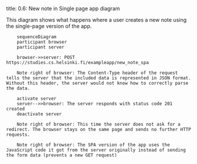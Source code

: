 title: 0.6: New note in Single page app diagram

This diagram shows what happens where a user creates a new note using the single-page version of the app.

```mermaid
    sequenceDiagram
    participant browser
    participant server

    browser->>server: POST https://studies.cs.helsinki.fi/exampleapp/new_note_spa

    Note right of browser: The Content-Type header of the request tells the server that the included data is represented in JSON format. Without this header, the server would not know how to correctly parse the data.

    activate server
    server-->>browser: The server responds with status code 201 created
    deactivate server

    Note right of browser: This time the server does not ask for a redirect. The browser stays on the same page and sends no further HTTP requests.

    Note right of browser: The SPA version of the app uses the JavaScript code it got from the server originally instead of sending the form data (prevents a new GET request)

```
